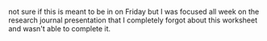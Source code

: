 not sure if this is meant to be in on Friday but I was focused all week on the research journal presentation that I completely forgot about this worksheet and wasn't able to complete it.
